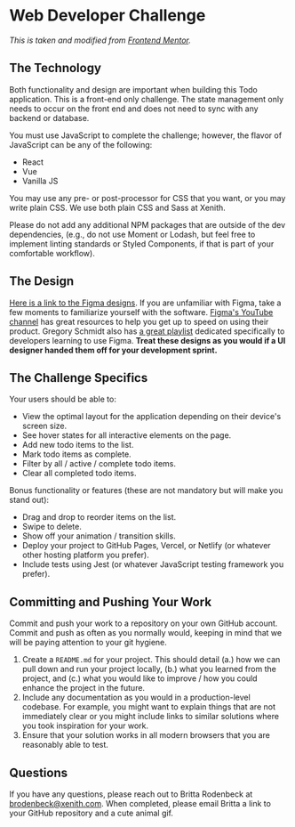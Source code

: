 # Web Developer Challenge
_This is taken and modified from [Frontend Mentor](https://frontendmentor.io)._

## The Technology
Both functionality and design are important when building this Todo application. This is a front-end only challenge. The state management only needs to occur on the front end and does not need to sync with any backend or database.

You must use JavaScript to complete the challenge; however, the flavor of JavaScript can be any of the following:
- React
- Vue
- Vanilla JS

You may use any pre- or post-processor for CSS that you want, or you may write plain CSS. We use both plain CSS and Sass at Xenith.

Please do not add any additional NPM packages that are outside of the dev dependencies, (e.g., do not use Moment or Lodash, but feel free to implement linting standards or Styled Components, if that is part of your comfortable workflow).

## The Design
[Here is a link to the Figma designs](https://www.figma.com/file/Ww2XrYqcNUQ4TXjZmzFDr5/Untitled?node-id=0%3A1). If you are unfamiliar with Figma, take a few moments to familiarize yourself with the software. [Figma's YouTube channel](https://www.youtube.com/channel/UCQsVmhSa4X-G3lHlUtejzLA) has great resources to help you get up to speed on using their product. Gregory Schmidt also has [a great playlist](https://www.youtube.com/playlist?list=PL7e8VJ_ZN6epq-oiYOufiuPI-fpDC2Mby) dedicated specifically to developers learning to use Figma. **Treat these designs as you would if a UI designer handed them off for your development sprint.**

## The Challenge Specifics
Your users should be able to:
- View the optimal layout for the application depending on their device's screen size.
- See hover states for all interactive elements on the page.
- Add new todo items to the list.
- Mark todo items as complete.
- Filter by all / active / complete todo items.
- Clear all completed todo items.

Bonus functionality or features (these are not mandatory but will make you stand out):
- Drag and drop to reorder items on the list.
- Swipe to delete.
- Show off your animation / transition skills.
- Deploy your project to GitHub Pages, Vercel, or Netlify (or whatever other hosting platform you prefer).
- Include tests using Jest (or whatever JavaScript testing framework you prefer).

## Committing and Pushing Your Work
Commit and push your work to a repository on your own GitHub account. Commit and push as often as you normally would, keeping in mind that we will be paying attention to your git hygiene.

1. Create a `README.md` for your project. This should detail (a.) how we can pull down and run your project locally, (b.) what you learned from the project, and (c.) what you would like to improve / how you could enhance the project in the future.
2. Include any documentation as you would in a production-level codebase. For example, you might want to explain things that are not immediately clear or you might include links to similar solutions where you took inspiration for your work.
3. Ensure that your solution works in all modern browsers that you are reasonably able to test.

## Questions
If you have any questions, please reach out to Britta Rodenbeck at brodenbeck@xenith.com. When completed, please email Britta a link to your GitHub repository and a cute animal gif.